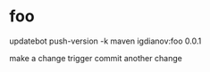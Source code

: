 # foo

updatebot push-version -k maven igdianov:foo 0.0.1

make a change
trigger commit
another change
